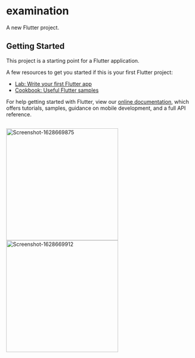 # examination

A new Flutter project.

## Getting Started

This project is a starting point for a Flutter application.

A few resources to get you started if this is your first Flutter project:

- [Lab: Write your first Flutter app](https://flutter.dev/docs/get-started/codelab)
- [Cookbook: Useful Flutter samples](https://flutter.dev/docs/cookbook)

For help getting started with Flutter, view our
[online documentation](https://flutter.dev/docs), which offers tutorials,
samples, guidance on mobile development, and a full API reference.



##
<a href="https://ibb.co/y8pShVz"><img src="https://i.ibb.co/GV9TsFZ/Screenshot-1628669875.png" alt="Screenshot-1628669875" border="0" height='300'></a>    <a target='_blank' href='https://imgbb.com/'></a>
<a href="https://ibb.co/s19FZ9c"><img src="https://i.ibb.co/B62g92v/Screenshot-1628669912.png" alt="Screenshot-1628669912" border="0" height='300'></a>    <a target='_blank' href='https://imgbb.com/'></a>
